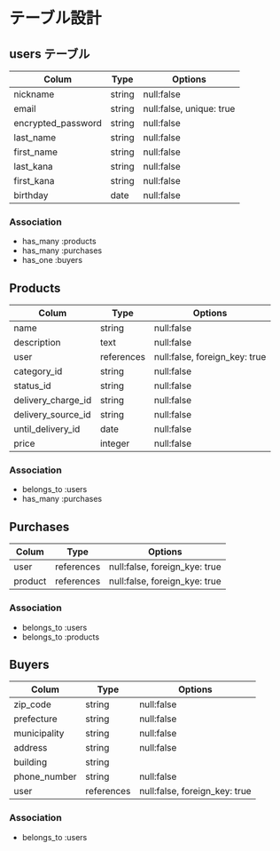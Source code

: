 # テーブル設計

## users テーブル

| Colum                | Type   | Options                  |
| -------------------- | ------ | ------------------------ |
| nickname             | string | null:false               |
| email                | string | null:false, unique: true |
| encrypted_password   | string | null:false               |
| last_name            | string | null:false               |
| first_name           | string | null:false               |
| last_kana            | string | null:false               |
| first_kana           | string | null:false               |
| birthday             | date   | null:false               |

### Association

- has_many :products
- has_many :purchases
- has_one  :buyers



## Products

| Colum              | Type       | Options                       |
| ------------------ | ---------- | ----------------------------- |
| name               | string     | null:false                    |
| description        | text       | null:false                    |
| user               | references | null:false, foreign_key: true |
| category_id        | string     | null:false                    |
| status_id          | string     | null:false                    |
| delivery_charge_id | string     | null:false                    |
| delivery_source_id | string     | null:false                    |
| until_delivery_id  | date       | null:false                    |
| price              | integer    | null:false                    |

### Association

- belongs_to :users
- has_many   :purchases



## Purchases

| Colum   | Type       | Options                       |
| ------- | ---------- | ----------------------------- |
| user    | references | null:false, foreign_kye: true |
| product | references | null:false, foreign_kye: true |

### Association

- belongs_to :users
- belongs_to :products


## Buyers

| Colum        | Type       | Options                       |
| ------------ | ---------- | ----------------------------- |
| zip_code     | string     | null:false                    |
| prefecture   | string     | null:false                    |
| municipality | string     | null:false                    |
| address      | string     | null:false                    |
| building     | string     |                               |
| phone_number | string     | null:false                    |
| user         | references | null:false, foreign_key: true |

### Association

- belongs_to :users

